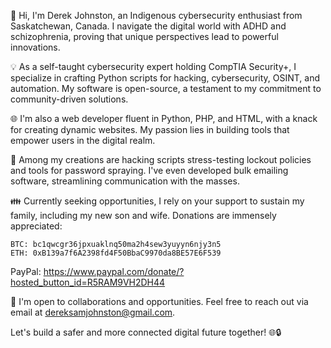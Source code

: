 👋 Hi, I'm Derek Johnston, an Indigenous cybersecurity enthusiast from Saskatchewan, Canada. I navigate the digital world with ADHD and schizophrenia, proving that unique perspectives lead to powerful innovations.

💡 As a self-taught cybersecurity expert holding CompTIA Security+, I specialize in crafting Python scripts for hacking, cybersecurity, OSINT, and automation. My software is open-source, a testament to my commitment to community-driven solutions.

🌐 I'm also a web developer fluent in Python, PHP, and HTML, with a knack for creating dynamic websites. My passion lies in building tools that empower users in the digital realm.

🔐 Among my creations are hacking scripts stress-testing lockout policies and tools for password spraying. I've even developed bulk emailing software, streamlining communication with the masses.

👪 Currently seeking opportunities, I rely on your support to sustain my family, including my new son and wife. Donations are immensely appreciated:

    BTC: bc1qwcgr36jpxuaklnq50ma2h4sew3yuyyn6njy3n5
    ETH: 0xB139a7f6A2398fd4F50BbaC9970da8BE57E6F539
PayPal: https://www.paypal.com/donate/?hosted_button_id=R5RAM9VH2DH44

🤝 I'm open to collaborations and opportunities. Feel free to reach out via email at dereksamjohnston@gmail.com.

Let's build a safer and more connected digital future together! 🌐🔒
